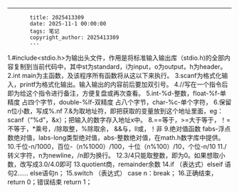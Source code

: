 ---
           title: 2025413309
           date: 2025-11-1 00:00:00
           tags: 笔记
           copyright_author: 2025413309
           ---
           

1.#include<stdio.h>为输出头文件，作用是将标准输入输出库（stdio.h)的全部内容复制到当前代码中，其中st为standard，i为input，o为output，h为header。
2.int main为主函数，及该程序所有函数将从这以下来执行。
3.scanf为格式化输入，printf为格式化输出。输入输出的内容前后要加双引号。
4.//写在一个指令后即为给这个指令进行备注，方便复盘或再次查看。
5.int-%d-整数，float-%f-单精度 占四个字节，double-%lf-双精度 占八个字节，char-%c-单个字符，
6.保留n位小数，写成%.nf
7.&为取地址符，即把获取的变量放到这个地址里面，eg：scanf（“%d”，&x）；把输入的数字存入地址x中。
8.==等于，>=大于等于，！=不等于，*乘号，/除取整，%除取余，
   &&与，ll或，！非
9.绝对值函数
   fabs-浮点数绝对值，labs-long类型绝对值，abs-整数绝对值，在math.h数字库中提供。
10.千位-n/1000，百位-（n%1000）/100，十位（n%100）/10，个位-n/10
11./转义字符，n为newline，/n即为换行。
12.3/4只能取整数，即为0。如果想取小数，改写成3.0/4.0即可
13.quotient商，remainder余数
14.if （表达式）elseif 语句2…… else语句n；
15.switch （表达式）
case n：break；
16.正确结束，return 0；错误结束 return 1；
